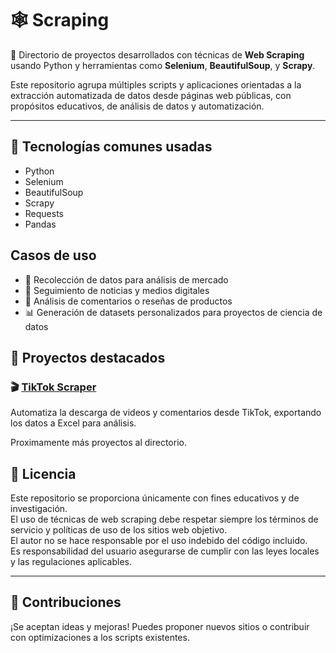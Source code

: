 # 🕸️ Scraping

📁 Directorio de proyectos desarrollados con técnicas de **Web Scraping** usando Python y herramientas como **Selenium**, **BeautifulSoup**, y **Scrapy**.

Este repositorio agrupa múltiples scripts y aplicaciones orientadas a la extracción automatizada de datos desde páginas web públicas, con propósitos educativos, de análisis de datos y automatización.

---

## 🧰 Tecnologías comunes usadas

- Python 
- Selenium
- BeautifulSoup
- Scrapy
- Requests
- Pandas



## Casos de uso

- 🔎 Recolección de datos para análisis de mercado
- 📰 Seguimiento de noticias y medios digitales
- 💬 Análisis de comentarios o reseñas de productos
- 📊 Generación de datasets personalizados para proyectos de ciencia de datos



## 📌 Proyectos destacados

### 🎬 [TikTok Scraper](https://github.com/ibarajas248/scraping-tik-tok)  
Automatiza la descarga de videos y comentarios desde TikTok, exportando los datos a Excel para análisis.

Proximamente más proyectos al directorio.


## 📄 Licencia

Este repositorio se proporciona únicamente con fines educativos y de investigación.  
El uso de técnicas de web scraping debe respetar siempre los términos de servicio y políticas de uso de los sitios web objetivo.  
El autor no se hace responsable por el uso indebido del código incluido.  
Es responsabilidad del usuario asegurarse de cumplir con las leyes locales y las regulaciones aplicables.

---

## 🤝 Contribuciones

¡Se aceptan ideas y mejoras! Puedes proponer nuevos sitios o contribuir con optimizaciones a los scripts existentes.
